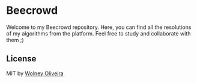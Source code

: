 # Beecrowd

Welcome to my Beecrowd repository. Here, you can find all the resolutions of my algorithms from the platform. Feel free to study and collaborate with them ;)

## License
MIT by [Wolney Oliveira](https://github.com/wolney-fo)